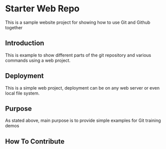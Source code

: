 # Starter Web Repo

This is a sample website project for showing how to use Git and Github together
## Introduction

This is example to show different parts of the git repository and various commands using a web project.

## Deployment

This is a simple web project, deployment can be on any web server or even local file system.

## Purpose

As stated above, main purpose is to provide simple examples for Git training demos

## How To Contribute